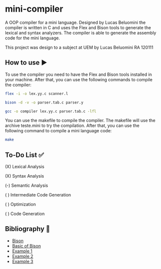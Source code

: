 # mini-compiler

A OOP compiler for a mini language. Designed by Lucas Beluomini the compiler is written in C and uses the Flex and Bison tools to generate the lexical and syntax analyzers. The compiler is able to generate the assembly code for the mini language.

This project was design to a subject at UEM by Lucas Beluomini RA 120111


## How to use ▶️

To use the compiler you need to have the Flex and Bison tools installed in your machine. After that, you can use the following commands to compile the compiler:

```bash
flex -i -o lex.yy.c scanner.l

bison -d -v -o parser.tab.c parser.y

gcc -o compiler lex.yy.c parser.tab.c -lfl
```

You can use the makefile to compile the compiler. The makefile will use the archive teste.mini to try the compilation. After that, you can use the following command to compile a mini language code:

```bash
make
```

## To-Do List ✅

(X) Lexical Analysis

(X) Syntax Analysis

(-) Semantic Analysis

( ) Intermediate Code Generation

( ) Optimization

( ) Code Generation

## Bibliography 📖

- [Bison](https://iq.opengenus.org/yacc-and-bison/#gsc.tab=0)
- [Basic of Bison](https://www.gnu.org/software/bison/manual/html_node/Actions.html)
- [Example 1](https://medium.com/codex/building-a-c-compiler-using-lex-and-yacc-446262056aaa)
- [Example 2](https://medium.com/@mirasma/creating-a-mini-c-compiler-using-lex-and-yacc-part-1-963b0860f5b1)
- [Example 3](https://eqdrs.github.io/compilers/2019/09/08/implementando-um-analisador-lexico-usando-o-flex.html)
